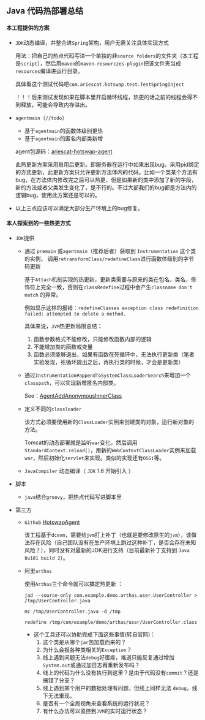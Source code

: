 ## Java 代码热部署总结

#### 本工程提供的方案

* `JDK`动态编译，并整合进`Spring`架构，用户无需关注具体实现方式

  用法：把自己的热点代码写进一个单独的非`source folders`的文件夹（本工程是`script`），然后用`maven`的`maven-resourczes-plugin`把该文件夹当成`resources`编译进运行目录。

  具体看这个测试代码吧`com.ariescat.hotswap.test.TestSpringInject`

  ！！！后来测试发现如果在脚本里开启循环线程，热更的话之前的线程会得不到释放，可能会导致内存溢出。

* `agentmain`（`//todo`）
  
    * 基于`agentmain`的函数体级别更热
    * 基于`agentmain`的匿名内部类新增
  
  agent包源码：[ariescat-hotswap-agent](https://github.com/Ariescat/ariescat-hotswap-agent)
  
  此热更新方案采用启用后更新。即服务器在运行中如果出现bug，采用pid绑定的方式更新，此更新方案只允许更新方法体内的代码。比如一个类某个方法有bug，在方法体内修改完之后可以热更，但是如果新的类中添加了新的字段，新的方法或者父类发生变化了，是不行的。不过大部我们的bug都是方法内的逻辑bug，使用此方案还是可以的。 
  
* 以上三点应该可以满足大部分生产环境上的bug修复。

  

#### 本人探索到的一些热更方式

* `JDK`提供

  * 通过 `premain` 或`agentmain`（推荐后者）获取到 `Instrumentation` 这个类的实例， 调用`retransformClass/redefineClass`进行函数体级别的字节码更新 

    基于`Attach`机制实现的热更新，更新类需要与原来的类在包名，类名，修饰符上完全一致，否则在`classRedefine`过程中会产生`classname don't match` 的异常。

    例如显示这样的报错：`redefineClasses exception class redefinition failed: attempted to delete a method.`

    具体来说，`JVM`热更新局限总结：

    1. 函数参数格式不能修改，只能修改函数内部的逻辑
    2. 不能增加类的函数或变量
    3. 函数必须能够退出，如果有函数在死循环中，无法执行更新类（笔者实验发现，死循环跳出之后，再执行类的时候，才会是更新类）

  * 通过`Instrumentation#appendToSystemClassLoaderSearch`来增加一个`classpath`，可以实现新增匿名内部类。

    See：[AgentAddAnonymousInnerClass](https://github.com/Ariescat/Metis/blob/82838045ceda1d70df594f0628c1a110ac7ae2a8/agent/src/main/java/com/agent/AgentAddAnonymousInnerClass.java)

  * 定义不同的`classloader`

    该方式必须要使用新的`ClassLoader`实例来创建类的对象，运行新对象的方法。

    Tomcat的动态部署就是监听`war`变化，然后调用`StandardContext.reload()`，用新的`WebContextClassLoader`实例来加载`war`，然后初始化`servlet`来实现。类似的实现还有`OSGi`等。

  * `JavaCompiler` 动态编译（ `JDK` 1.6 开始引入 ）

* 脚本

  * `java`结合`groovy`，把热点代码写进脚本里

* 第三方

  * `Github` [HotswapAgent](https://github.com/HotswapProjects/HotswapAgent)

    该工程基于`dcevm`，需要给`jvm`打上补丁（也就是要修改原生的`jvm`），该做法存在风险（自己团队没有在生产环境上跑过这种补丁，是否会存在未知风险？），同时没有对最新的JDK进行支持（目前最新补丁支持到 `Java 8u181 build 2`）。

  * 阿里`arthas`

     使用`Arthas`三个命令就可以搞定热更新 ：

    ```shell
    jad --source-only com.example.demo.arthas.user.UserController > /tmp/UserController.java
    
    mc /tmp/UserController.java -d /tmp
    
    redefine /tmp/com/example/demo/arthas/user/UserController.class
    ```

    * 这个工具还可以协助完成下面这些事情(转自官网)：
      1. 这个类是从哪个`jar`包加载而来的？
      2. 为什么会报各种类相关的`Exception`？
      3. 线上遇到问题无法`debug`好蛋疼，难道只能反复通过增加`System.out`或通过加日志再重新发布吗？
      4. 线上的代码为什么没有执行到这里？是由于代码没有`commit`？还是搞错了分支？
      5. 线上遇到某个用户的数据处理有问题，但线上同样无法 `debug`，线下无法重现。
      6. 是否有一个全局视角来查看系统的运行状况？
      7. 有什么办法可以监控到`JVM`的实时运行状态？